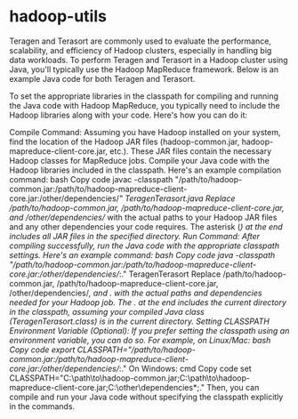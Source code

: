# hadoop-utils
Teragen and Terasort are commonly used to evaluate the performance, scalability, and efficiency of Hadoop clusters, especially in handling big data workloads. To perform Teragen and Terasort in a Hadoop cluster using Java, you'll typically use the Hadoop MapReduce framework. Below is an example Java code for both Teragen and Terasort.


To set the appropriate libraries in the classpath for compiling and running the Java code with Hadoop MapReduce, you typically need to include the Hadoop libraries along with your code. Here's how you can do it:

Compile Command:
Assuming you have Hadoop installed on your system, find the location of the Hadoop JAR files (hadoop-common.jar, hadoop-mapreduce-client-core.jar, etc.). These JAR files contain the necessary Hadoop classes for MapReduce jobs.
Compile your Java code with the Hadoop libraries included in the classpath. Here's an example compilation command:
bash
Copy code
javac -classpath "/path/to/hadoop-common.jar:/path/to/hadoop-mapreduce-client-core.jar:/other/dependencies/*" TeragenTerasort.java
Replace /path/to/hadoop-common.jar, /path/to/hadoop-mapreduce-client-core.jar, and /other/dependencies/* with the actual paths to your Hadoop JAR files and any other dependencies your code requires. The asterisk (*) at the end includes all JAR files in the specified directory.
Run Command:
After compiling successfully, run the Java code with the appropriate classpath settings. Here's an example command:
bash
Copy code
java -classpath "/path/to/hadoop-common.jar:/path/to/hadoop-mapreduce-client-core.jar:/other/dependencies/*:." TeragenTerasort
Replace /path/to/hadoop-common.jar, /path/to/hadoop-mapreduce-client-core.jar, /other/dependencies/*, and . with the actual paths and dependencies needed for your Hadoop job. The . at the end includes the current directory in the classpath, assuming your compiled Java class (TeragenTerasort.class) is in the current directory.
Setting CLASSPATH Environment Variable (Optional):
If you prefer setting the classpath using an environment variable, you can do so. For example, on Linux/Mac:
bash
Copy code
export CLASSPATH="/path/to/hadoop-common.jar:/path/to/hadoop-mapreduce-client-core.jar:/other/dependencies/*:."
On Windows:
cmd
Copy code
set CLASSPATH="C:\path\to\hadoop-common.jar;C:\path\to\hadoop-mapreduce-client-core.jar;C:\other\dependencies\*;."
Then, you can compile and run your Java code without specifying the classpath explicitly in the commands.
